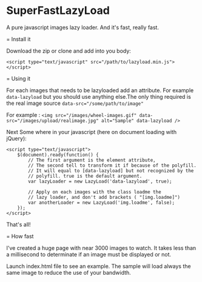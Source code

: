 SuperFastLazyLoad
=================

A pure javascript images lazy loader. And it's fast, really fast.  

= Install it

Download the zip or clone and add into you body:

```
<script type="text/javascript" src="/path/to/lazyload.min.js"></script>
```

= Using it

For each images that needs to be lazyloaded add an attribute. For example ```data-lazyload``` but you should use
anything else.The only thing required is the real image source ```data-src="/some/path/to/image"```

For example :
```<img src="/images/wheel-images.gif" data-src="/images/upload/realimage.jpg" alt="Sample" data-lazyload />```

Next Some where in your javascript (here on document loading with jQuery):

```
<script type="text/javascript">
    $(document).ready(function() {
        // The first argument is the element attribute, 
        // The second tell to transform it if because of the polyfill.
        // It will equal to [data-lazyload] but not recognized by the
        // polyfill. true is the default argument. 
        var lazyLoader = new LazyLoad('data-lazyload', true);
        
        // Apply on each images with the class loadme the 
        // lazy loader, and don't add brackets ( "[img.loadme]") 
        var anotherLoader = new LazyLoad('img.loadme', false);
    });
</script>
```

That's all!


= How fast

I've created a huge page with near 3000 images to watch. It takes less than a millisecond 
to determinate if an image must be displayed or not.

Launch index.html file to see an example. The sample will load always the same image to 
reduce the use of your bandwidth.